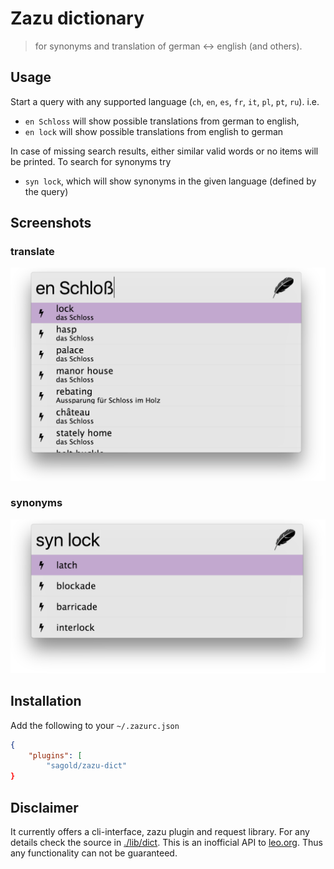 # Zazu dictionary

> for synonyms and translation of german <-> english (and others).

## Usage

Start a query with any supported language (`ch`, `en`, `es`, `fr`, `it`, `pl`, `pt`, `ru`). i.e.

- `en Schloss` will show possible translations from german to english,
- `en lock` will show possible translations from english to german

In case of missing search results, either similar valid words or no items will be printed. To search for synonyms try

- `syn lock`, which will show synonyms in the given language (defined by the query)


## Screenshots

### translate
![translate](./screen_translate.png)

### synonyms
![synonyms](./screen_synonyms.png)


## Installation

Add the following to your `~/.zazurc.json`

```json
{
    "plugins": [
        "sagold/zazu-dict"
}
```

## Disclaimer

It currently offers a cli-interface, zazu plugin and request library. For any details check the source in [./lib/dict](./lib/dict). 
This is an inofficial API to [leo.org](http://www.leo.org). Thus any functionality can not be guaranteed.


